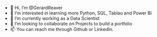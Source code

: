 - 👋 Hi, I’m @GerardReaver
- 👀 I’m interested in learning more Python, SQL, Tablau and Power Bi
- 🌱 I’m currently working as a Data Scientist
- 💞️ I’m looking to collaborate on Projects to build a portfolio
- 📫 You can reach me through Github or LinkedIn.
  

<!---
GerardReaver/GerardReaver is a ✨ special ✨ repository because its `README.md` (this file) appears on your GitHub profile.
You can click the Preview link to take a look at your changes.
--->
